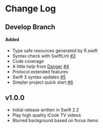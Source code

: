 # Change Log

## Develop Branch

#### Added

* Type safe resources generated by R.swift
* Syntax check with SwiftLint [#3](https://github.com/polydice/iCook-tvOS/pull/3)
* Code coverage
* A little help from [Danger](http://danger.systems/) [#4](https://github.com/polydice/iCook-tvOS/pull/4)
* Protocol extended features
* Swift 3 syntax updates [#5](https://github.com/polydice/iCook-tvOS/pull/5)
* Simpler project quick start [#6](https://github.com/polydice/iCook-tvOS/pull/6)

## v1.0.0

* Initial release written in Swift 2.2
* Play high quality iCook TV videos
* Blurred background based on focus items
